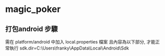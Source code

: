 # magic_poker




## 打包android 步驟
需在 platform/android 中加入 local.properties 檔案
且內容為以下部分, 才能正常執行
sdk.dir=C\:\\Users\\franky\\AppData\\Local\\Android\\Sdk
